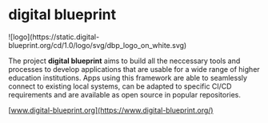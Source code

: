 # digital blueprint

<div class="background: white">
![logo](https://static.digital-blueprint.org/cd/1.0/logo/svg/dbp_logo_on_white.svg)
</div>

The project **digital blueprint** aims to build 
all the neccessary tools and processes to develop applications that are 
usable for a wide range of higher education institutions. Apps using 
this framework are able to seamlessly connect to existing local systems,
can be adapted to specific CI/CD requirements and are available as open
source in popular repositories.

[www.digital-blueprint.org](https://www.digital-blueprint.org/)
